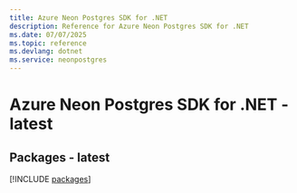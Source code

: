 ```yaml
---
title: Azure Neon Postgres SDK for .NET
description: Reference for Azure Neon Postgres SDK for .NET
ms.date: 07/07/2025
ms.topic: reference
ms.devlang: dotnet
ms.service: neonpostgres
---
```

# Azure Neon Postgres SDK for .NET - latest
## Packages - latest
[!INCLUDE [packages](neon-postgres-index.md)]